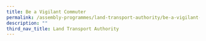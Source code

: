 ```yaml
---
title: Be a Vigilant Commuter
permalink: /assembly-programmes/land-transport-authority/be-a-vigilant-commuter/
description: ""
third_nav_title: Land Transport Authority
---
```

